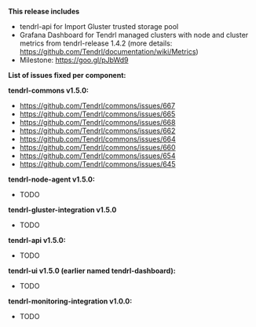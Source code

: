 **This release includes**

* tendrl-api for Import Gluster trusted storage pool
* Grafana Dashboard for Tendrl managed clusters with node and cluster metrics from tendrl-release 1.4.2  (more details: https://github.com/Tendrl/documentation/wiki/Metrics)
* Milestone: https://goo.gl/pJbWd9

**List of issues fixed per component:**

**tendrl-commons v1.5.0:**
* https://github.com/Tendrl/commons/issues/667
* https://github.com/Tendrl/commons/issues/665
* https://github.com/Tendrl/commons/issues/668
* https://github.com/Tendrl/commons/issues/662
* https://github.com/Tendrl/commons/issues/664
* https://github.com/Tendrl/commons/issues/660
* https://github.com/Tendrl/commons/issues/654
* https://github.com/Tendrl/commons/issues/645

**tendrl-node-agent v1.5.0:**
* TODO

**tendrl-gluster-integration v1.5.0**
* TODO

**tendrl-api v1.5.0:**
* TODO

**tendrl-ui v1.5.0  (earlier named tendrl-dashboard):**
* TODO

**tendrl-monitoring-integration v1.0.0:**
* TODO